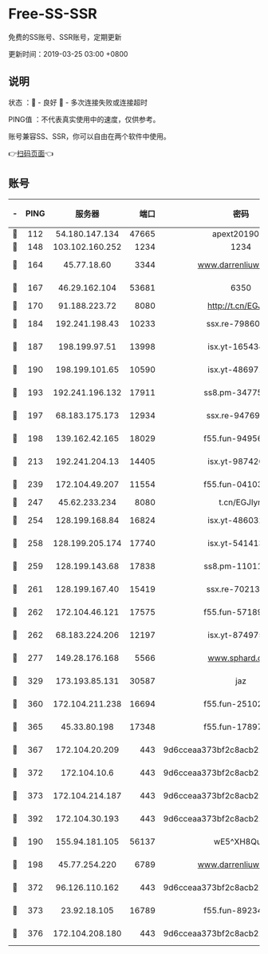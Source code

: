 # Free-SS-SSR

免费的SS账号、SSR账号，定期更新

更新时间：2019-03-25 03:00 +0800

## 说明

状态     ：🙂 - 良好 🙁 - 多次连接失败或连接超时

PING值   ：不代表真实使用中的速度，仅供参考。

账号兼容SS、SSR，你可以自由在两个软件中使用。

👉[扫码页面](https://liesauer.github.io/Free-SS-SSR/)👈

## 账号

|-|PING|服务器|端口|密码|加密方式|区域|
|:----:|:----:|:-----:|-----:|:----:|:----:|:----:|
|🙂|112|54.180.147.134|47665|apext2019001|chacha20|KR|
|🙂|148|103.102.160.252|1234|1234|rc4-md5|JP|
|🙂|164|45.77.18.60|3344|www.darrenliuwei.com|aes-256-cfb|JP|
|🙂|167|46.29.162.104|53681|6350|aes-128-ctr|RU|
|🙂|170|91.188.223.72|8080|http://t.cn/EGJIyrl|rc4-md5|RU|
|🙂|184|192.241.198.43|10233|ssx.re-79860018|aes-256-cfb|US|
|🙂|187|198.199.97.51|13998|isx.yt-16543494|aes-256-cfb|US|
|🙂|190|198.199.101.65|10590|isx.yt-48697110|aes-256-cfb|US|
|🙂|193|192.241.196.132|17911|ss8.pm-34775543|aes-256-cfb|US|
|🙂|197|68.183.175.173|12934|ssx.re-94769428|aes-256-cfb|US|
|🙂|198|139.162.42.165|18029|f55.fun-94956847|aes-256-cfb|SG|
|🙂|213|192.241.204.13|14405|isx.yt-98742023|aes-256-cfb|US|
|🙂|239|172.104.49.207|11554|f55.fun-04103964|aes-256-cfb|SG|
|🙂|247|45.62.233.234|8080|t.cn/EGJIyrl|rc4-md5|CA|
|🙂|254|128.199.168.84|16824|isx.yt-48603215|aes-256-cfb|SG|
|🙂|258|128.199.205.174|17740|isx.yt-54141356|aes-256-cfb|SG|
|🙂|259|128.199.143.68|17838|ss8.pm-11011315|aes-256-cfb|SG|
|🙂|261|128.199.167.40|15419|ssx.re-70213578|aes-256-cfb|SG|
|🙂|262|172.104.46.121|17575|f55.fun-57189155|aes-256-cfb|SG|
|🙂|262|68.183.224.206|12197|isx.yt-87497572|aes-256-cfb|SG|
|🙂|277|149.28.176.168|5566|www.sphard.com|aes-256-cfb|AU|
|🙂|329|173.193.85.131|30587|jaz|aes-256-cfb|US|
|🙂|360|172.104.211.238|16694|f55.fun-25102776|aes-256-cfb|US|
|🙂|365|45.33.80.198|17348|f55.fun-17897030|aes-256-cfb|US|
|🙂|367|172.104.20.209|443|9d6cceaa373bf2c8acb22e60b6a58be6|aes-256-cfb|US|
|🙂|372|172.104.10.6|443|9d6cceaa373bf2c8acb22e60b6a58be6|aes-256-cfb|US|
|🙂|373|172.104.214.187|443|9d6cceaa373bf2c8acb22e60b6a58be6|aes-256-cfb|US|
|🙂|392|172.104.30.193|443|9d6cceaa373bf2c8acb22e60b6a58be6|aes-256-cfb|US|
|🙂|190|155.94.181.105|56137|wE5^XH8Quw|aes-256-cfb|US|
|🙂|198|45.77.254.220|6789|www.darrenliuwei.com|aes-256-cfb|SG|
|🙂|372|96.126.110.162|443|9d6cceaa373bf2c8acb22e60b6a58be6|aes-256-cfb|US|
|🙂|373|23.92.18.105|16789|f55.fun-89234249|aes-256-cfb|US|
|🙂|376|172.104.208.180|443|9d6cceaa373bf2c8acb22e60b6a58be6|aes-256-cfb|US|

